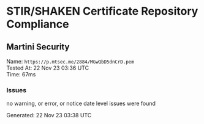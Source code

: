 # STIR/SHAKEN Certificate Repository Compliance

## Martini Security

Name: `https://p.mtsec.me/2884/MGwQbD5dnCrD.pem`\
Tested At: 22 Nov 23 03:36 UTC\
Time: 67ms

### Issues

no warning, or error, or notice date level issues were found

Generated: 22 Nov 23 03:38 UTC